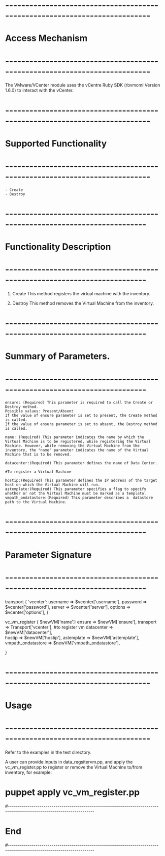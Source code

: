 
# --------------------------------------------------------------------------
# Access Mechanism 
# --------------------------------------------------------------------------

The VMware/VCenter module uses the vCentre Ruby SDK (rbvmomi Version 1.6.0) to interact with the vCenter.

# --------------------------------------------------------------------------
#  Supported Functionality
# --------------------------------------------------------------------------

	- Create
	- Destroy
	

# -------------------------------------------------------------------------
# Functionality Description
# -------------------------------------------------------------------------


  1. Create
     This method registers the virtual machine with the inventory.

   
  2. Destroy
     This method removes the Virtual Machine from the inventory.

  
# -------------------------------------------------------------------------
# Summary of Parameters.
# -------------------------------------------------------------------------

   
    ensure: (Required) This parameter is required to call the Create or Destroy method.
    Possible values: Present/Absent
    If the value of ensure parameter is set to present, the Create method is called.
    If the value of ensure parameter is set to absent, the Destroy method is called.
	
	name: (Required) This parameter indicates the name by which the Virtual Machine is to be registered, while registering the Virtual Machine. However, while removing the Virtual Machine from the inventory, the "name" parameter indicates the name of the Virtual Machine that is to be removed.
	
	datacenter:(Required) This parameter defines the name of Data Center.
	
	#To register a Virtual Machine 
		
	hostip:(Required) This parameter defines the IP address of the target host on which the Virtual Machine will run.
	astemplate:(Required) This parameter specifies a flag to specify whether or not the Virtual Machine must be marked as a template.
	vmpath_ondatastore:(Required) This parameter describes a  datastore path to the Virtual Machine.  
	
    


# -------------------------------------------------------------------------
# Parameter Signature 
# -------------------------------------------------------------------------

transport { 'vcenter':
  username => $vcenter['username'],
  password => $vcenter['password'],
  server   => $vcenter['server'],
  options  => $vcenter['options'],
}

vc_vm_register { $newVM['name']:
  ensure     => $newVM['ensure'],
  transport  => Transport['vcenter'],
  #to register vm
  datacenter => $newVM['datacenter'],  
  hostip       => $newVM['hostip'],
  astemplate => $newVM['astemplate'],
  vmpath_ondatastore  => $newVM['vmpath_ondatastore'], 
  
 }

# --------------------------------------------------------------------------
# Usage
# --------------------------------------------------------------------------
   Refer to the examples in the test directory.
   
  A user can provide inputs in data_regsitervm.pp, and apply the vc_vm_register.pp to register or remove the Virtual Machine to/from inventory, for example: 
   # puppet apply vc_vm_register.pp

#-------------------------------------------------------------------------------------------------------------------------
# End
#-------------------------------------------------------------------------------------------------------------------------	
